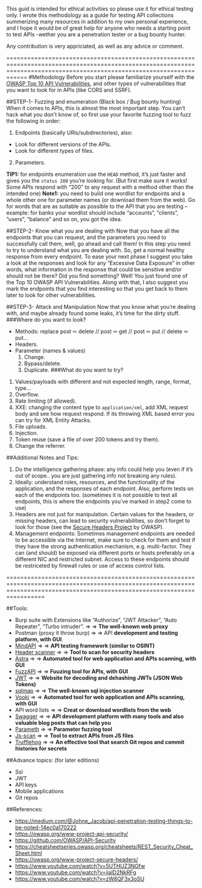 This guid is intended for ethical activities so please use it for ethical testing only.
I wrote this methodology as a guide for testing API collections summerizing many resources in addition to my own personal experience, and I hope it would be of great help for anyone who needs a starting point to test APIs -wether you are a penetration tester or a bug bounty hunter.

Any contribution is very appriciated, as well as any advice or comment.

========================================================================================================================================================================
#Methodology
Before you start please familiarize yourself with the [OWASP Top 10 API Vulnerabilities](https://owasp.org/www-project-api-security/), and other types of vulnerabilities that you want to look for in APIs (like CORS and SSRF).

##STEP-1- Fuzzing and enumeration (Black box / Bug bounty hunting)
When it comes to APIs, this is almost the most important step. You can’t hack what you don't know of, so first use your favorite fuzzing tool to fuzz the following in order:
1. Endpoints (basically URIs/subdirectories), also:
  - Look for different versions of the APIs.
  - Look for different types of files.
2. Parameters.

**TIP1:** for endpoints enumeration use the `HEAD` method, it’s just faster and gives you the `status 200` you’re looking for. (But first make sure it works! Some APIs respond with “200” to any request with a method other than the intended one)
**Note1:** you need to build one wordlist for endpoints and a whole other one for parameter names (or download them from the web). Go for words that are as suitable as possible to the API that you are testing –example: for banks your wordlist should include “accounts”, ”clients”, ”users”, ”balance” and so on, you got the idea.

##STEP-2- Know what you are dealing with
Now that you have all the endpoints that you can request, and the parameters you need to successfully call them, well, go ahead and call them! In this step you need to try to understand what you are dealing with. So, get a normal healthy response from every endpoint. To ease your next phase I suggest you take a look at the responses and look for any “Excessive Data Exposure” in other words, what information in the response that could be sensitive and/or should not be there? Did you find something? Well! You just found one of the Top 10 OWASP API Vulnerabilities. Along with that, I also suggest you mark the endpoints that you find interesting so that you get back to them later to look for other vulnerabilities.

##STEP-3- Attack and Manipulation
Now that you know what you’re dealing with, and maybe already found some leaks, it’s time for the dirty stuff.
###Where do you want to look?
- Methods: replace post ⬄ delete // post ⬄ get // post ⬄ put // delete ⬄ put...
- Headers.
- Parameter (names & values)
  1. Change.
  2. Bypass/delete.
  3. Duplicate.
###What do you want to try?
1. Values/payloads with different and not expected length, range, format, type…
2. Overflow.
3. Rate limiting (if allowed).
4. XXE: changing the content type to `application/xml`, add XML request body and see how request respond. If its throwing XML based error you can try for XML Entity Attacks.
5. File uploads.
6. Injection.
7. Token reuse (save a file of over 200 tokens and try them).
8. Change the referrer.

##Additional Notes and Tips:
1. Do the intelligence gathering phase: any info could help you (even if it’s out of scope.. you are just gathering info not breaking any rules).
2. Ideally: understand roles, resources, and the functionality of the application, and the responses of each endpoint. Also, perform tests on each of the endpoints too. (sometimes it is not possible to test all endpoints, this is where the endpoints you’ve marked in step2 come to use)
3. Headers are not just for manipulation. Certain values for the headers, or missing headers, can lead to security vulnerabilities, so don’t forget to look for those (see the [Secure Headers Project](https://owasp.org/www-project-secure-headers/) by OWASP).
4. Management endpoints: Sometimes management endpoints are needed to be accessible via the Internet, make sure to check for them and test if they have the strong authentication mechanism, e.g. multi-factor. They can (and should) be exposed via different ports or hosts preferably on a different NIC and restricted subnet. Access to these endpoints should be restriceted by firewall rules or use of access control lists.

=============================================================================================================================================================================

##Tools:
- Burp suite with Extensions like “Authorize”, “JWT Attacker”, “Auto Repeater”, “Turbo intruder”. ⇒ ⇒ __The well-known web proxy__
- Postman (proxy it throw burp) ⇒ ⇒ API __development and testing platform, with GUI__.
- [MindAPI](https://dsopas.github.io/MindAPI/play/) ⇒ ⇒ __API testing framework (similar to OSINT)__
- [Header scanner](https://securityheaders.com/) ⇒ ⇒ __Tool to scan for security headers__
- [Astra](https://github.com/flipkart-incubator/Astra) ⇒ ⇒ __Automated tool for web application and APIs scanning, with GUI__
- [FuzzAPI](https://github.com/Fuzzapi/fuzzapi) ⇒ ⇒ __Fuuzing tool for APIs, with GUI__
- [JWT](https://jwt.io/) ⇒ ⇒ __Website for decoding and dehashing JWTs (JSON Web Tokens)__
- [sqlmap](https://sqlmap.org/) ⇒ ⇒ __The well-known sql injection scanner__
- [Vooki](https://www.vegabird.com/vooki/) ⇒ ⇒ __Automated tool for web application and APIs scanning, with GUI__
- API word lists ⇒ ⇒ __Creat or download wordlists from the web__
- [Swagger](https://swagger.io/) ⇒ ⇒ __API development platform with many tools and also valuable blog posts that can help you__
- [Parameth](https://github.com/maK-/parameth) ⇒ ⇒ __Parameter fuzzing tool__
- [Js-scan](https://github.com/zseano/JS-Scan) ⇒ ⇒ __Tool to extract APIs from JS files__
- [Trufflehog](https://github.com/trufflesecurity/truffleHog) ⇒ ⇒ __An effective tool that search Git repos and commit histories for secrets__ 

##Advance topics: (for later editions)
- Ssl
- JWT
- API keys
- Mobile applications
- Git repos

##References:
- https://medium.com/@Johne_Jacob/api-penetration-testing-things-to-be-noted-14ec0a170222
- https://owasp.org/www-project-api-security/
- https://github.com/OWASP/API-Security
- https://cheatsheetseries.owasp.org/cheatsheets/REST_Security_Cheat_Sheet.html
- https://owasp.org/www-project-secure-headers/
- https://www.youtube.com/watch?v=5UTHUZ3NGfw 
- https://www.youtube.com/watch?v=ijalD2NkRFg
- https://www.youtube.com/watch?v=zW8QF3x3oSU
